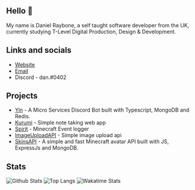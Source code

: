 ## Hello 👋

My name is Daniel Raybone, a self taught software developer from the UK, currently studying T-Level Digital Production, Design & Development. 

## Links and socials

- [Website](http://danielraybone.com/)
- [Email](mailto:me@danielraybone.com)
- Discord - dan.#0402

## Projects

- [Yin](https://github.com/iAverages/Yin) - A Micro Services Discord Bot built with Typescript, MongoDB and Redis.
- [Kurumi](https://github.com/iAverages/Kurumi) - Simple note taking web app
- [Spirit](https://github.com/iAverages/Spirit) - Minecraft Event logger
- [ImageUploadAPI](https://github.com/iAverages/ImageUploadAPI) - Simple image upload api
- [SkinsAPI](https://github.com/iAverages/SkinsAPI) - A simple and fast Minecraft avatar API built with JS, ExpressJs and MongoDB.

## Stats

![Github Stats](https://github-readme-stats.vercel.app/api?username=iAverages&show_icons=true&theme=midnight-purple&bg_color=0d1117&hide_border=true&count_private=true)
![Top Langs](https://github-readme-stats.vercel.app/api/top-langs/?username=iAverages&theme=midnight-purple&bg_color=0d1117&hide_border=true&show_icons=true)
![Wakatime Stats](https://github-readme-stats.vercel.app/api/wakatime?username=iAverage&theme=midnight-purple&bg_color=0d1117&hide_border=true)
